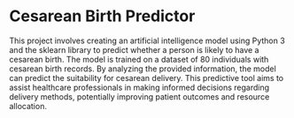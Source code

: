 # Cesarean Birth Predictor

This project involves creating an artificial intelligence model using Python 3 and the sklearn library to predict whether a person is likely to have a cesarean birth. The model is trained on a dataset of 80 individuals with cesarean birth records. By analyzing the provided information, the model can predict the suitability for cesarean delivery. This predictive tool aims to assist healthcare professionals in making informed decisions regarding delivery methods, potentially improving patient outcomes and resource allocation.
